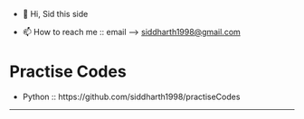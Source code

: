 - 👋 Hi, Sid this side
<!-- - 👀 I’m interested in :: Cybersecurity 
- 🌱 I’m currently learning RUST and angular  -->
- 📫 How to reach me :: email --> siddharth1998@gmail.com

<h1>Practise Codes</h1>
<ul>
  <li>Python :: https://github.com/siddharth1998/practiseCodes</li>
</ul>
<hr>
<!---
siddharth1998/siddharth1998 is a ✨ special ✨ repository because its `README.md` (this file) appears on your GitHub profile.
You can click the Preview link to take a look at your changes.
--->
